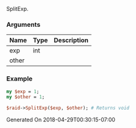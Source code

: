 SplitExp.
### Arguments
**Name**|**Type**|**Description**
:---|:---|:---
exp|int|
other||

### Example

```perl
my $exp = 1;
my $other = 1;

$raid->SplitExp($exp, $other); # Returns void
```


Generated On 2018-04-29T00:30:15-07:00